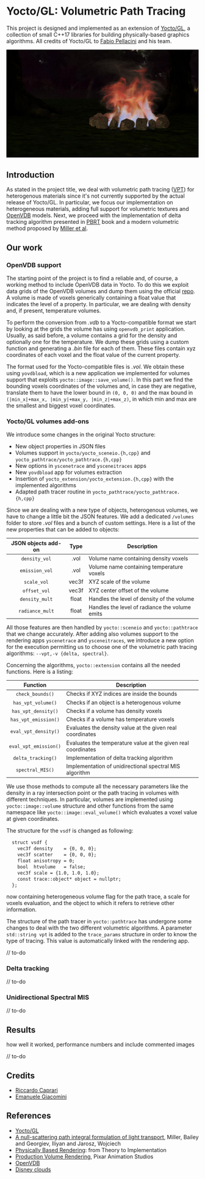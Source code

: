# Yocto/GL: Volumetric Path Tracing

This project is designed and implemented as an extension of [Yocto/GL](https://xelatihy.github.io/yocto-gl/), a collection of small C++17 libraries for building physically-based graphics algorithms. All credits of Yocto/GL to [Fabio Pellacini](http://pellacini.di.uniroma1.it/) and his team.

![test](/out/lowres/campfire_spectral_1280_4096.jpg)

## Introduction
As stated in the project title, we deal with volumetric path tracing ([VPT](https://en.wikipedia.org/wiki/Volumetric_path_tracing)) for heterogenous materials since it's not currently supported by the actual release of Yocto/GL. In particular, we focus our implementation on heterogeneous materials, adding full support for volumetric textures and [OpenVDB](https://www.openvdb.org/download/) models. Next, we proceed with the implementation of delta tracking algorithm presented in [PBRT](http://www.pbr-book.org/3ed-2018/Light_Transport_II_Volume_Rendering/Sampling_Volume_Scattering.html) book and a modern volumetric method proposed by [Miller et al](https://cs.dartmouth.edu/~wjarosz/publications/miller19null.html).

## Our work
### OpenVDB support
The starting point of the project is to find a reliable and, of course, a working method to include OpenVDB data in Yocto. To do this we exploit data grids of the OpenVDB volumes and dump them using the official [repo](https://github.com/AcademySoftwareFoundation/openvdb). A volume is made of voxels generically containing a float value that indicates the level of a property. In particular, we are dealing with density and, if present, temperature volumes.

To perform the conversion from *.vdb* to a Yocto-compatible format we start by looking at the grids the volume has using ```openvdb_print``` application. Usually, as said before, a volume contains a grid for the density and optionally one for the temperature. We dump these grids using a custom function and generating a *.bin* file for each of them. These files contain xyz coordinates of each voxel and the float value of the current property.

The format used for the Yocto-compatible files is *.vol*. We obtain these using ```yovdbload```, which is a new application we implemented for volumes support that exploits ```yocto::image::save_volume()```. In this part we find the bounding voxels coordinates of the volumes and, in case they are negative, translate them to have the lower bound in ```(0, 0, 0)``` and the max bound in ```(|min_x|+max_x, |min_y|+max_y, |min_z|+max_z)```, in which min and max are the smallest and biggest voxel coordinates.


### Yocto/GL volumes add-ons

We introduce some changes in the original Yocto structure:
- New object properties in JSON files
- Volumes support in ```yocto/yocto_sceneio.{h,cpp}``` and ```yocto_pathtrace/yocto_pathtrace.{h,cpp}```
- New options in ```yscenetrace``` and ```ysceneitraces``` apps
- New ```yovdbload``` app for volumes extraction 
- Insertion of ```yocto_extension/yocto_extension.{h,cpp}``` with the implemented algorithms
- Adapted path tracer routine in ```yocto_pathtrace/yocto_pathtrace.{h,cpp}```

Since we are dealing with a new type of objects, heterogenous volumes, we have to change a little bit the JSON features. We add a dedicated ```/volumes``` folder to store *.vol* files and a bunch of custom settings. Here is a list of the new properties that can be added to objects:


JSON objects add-on | Type | Description
:---: | :---: | -------------
```density_vol``` | .vol | Volume name containing density voxels
```emission_vol``` | .vol | Volume name containing temperature voxels
```scale_vol``` | vec3f | XYZ scale of the volume
```offset_vol``` | vec3f | XYZ center offset of the volume
```density_mult``` | float | Handles the level of density of the volume
```radiance_mult``` | float | Handles the level of radiance the volume emits

All those features are then handled by ```yocto::sceneio``` and ```yocto::pathtrace``` that we change accurately. After adding also volumes support to the rendering apps ```yscenetrace``` and ```ysceneitraces```, we introduce a new option for the execution permitting us to choose one of the volumetric path tracing algorithms: ```--vpt,-v {delta, spectral}```.

Concerning the algorithms, ```yocto::extension``` contains all the needed functions. Here is a listing:

Function  | Description
:---: | -------------
```check_bounds()``` | Checks if XYZ indices are inside the bounds
```has_vpt_volume()``` | Checks if an object is a heterogenous volume
```has_vpt_density()``` | Checks if a volume has density voxels
```has_vpt_emission()``` | Checks if a volume has temperature voxels
```eval_vpt_density()``` | Evaluates the density value at the given real coordinates
```eval_vpt_emission()``` | Evaluates the temperature value at the given real coordinates
```delta_tracking()``` | Implementation of delta tracking algorithm
```spectral_MIS()``` | Implementation of unidirectional spectral MIS algorithm

We use those methods to compute all the necessary parameters like the density in a ray intersection point or the path tracing in volumes with different techniques. In particular, volumes are implemented using ```yocto::image::volume``` structure and other functions from the same namespace like ```yocto::image::eval_volume()``` which evaluates a voxel value at given coordinates.

The structure for the ```vsdf``` is changed as following:
```
  struct vsdf {
    vec3f density    = {0, 0, 0};
    vec3f scatter    = {0, 0, 0};
    float anisotropy = 0;
    bool  htvolume   = false;
    vec3f scale = {1.0, 1.0, 1.0};
    const trace::object* object = nullptr;
  };
```
now containing heterogeneous volume flag for the path trace, a scale for voxels evaluation, and the object to which it refers to retrieve other information.

The structure of the path tracer in ```yocto::pathtrace``` has undergone some changes to deal with the two different volumetric algorithms. A parameter ```std::string vpt``` is added to the ```trace_params``` structure in order to know the type of tracing. This value is automatically linked with the rendering app.

// to-do

### Delta tracking

// to-do

### Unidirectional Spectral MIS

// to-do

## Results
how well it worked, performance numbers and include commented images

// to-do

## Credits
- [Riccardo Caprari](https://github.com/RickyMexx)
- [Emanuele Giacomini](https://github.com/EmanueleGiacomini)

## References
- [Yocto/GL](https://xelatihy.github.io/yocto-gl/)
- [A null-scattering path integral formulation of light transport](https://www.pbrt.org/), Miller, Bailey and Georgiev, Iliyan and Jarosz, Wojciech
- [Physically Based Rendering](https://www.pbrt.org/): from Theory to Implementation
- [Production Volume Rendering](https://graphics.pixar.com/library/ProductionVolumeRendering/paper.pdf), Pixar Animation Studios
- [OpenVDB](https://www.openvdb.org/)
- [Disney clouds](https://www.technology.disneyanimation.com/clouds)





